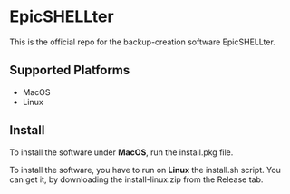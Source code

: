 # EpicSHELLter
This is the official repo for the backup-creation software EpicSHELLter.


## Supported Platforms
- MacOS
- Linux

## Install
To install the software under **MacOS**, run the install.pkg
file.

To install the software, you have to run on **Linux**
the install.sh script. You can get it, by downloading
the install-linux.zip from the Release tab.
